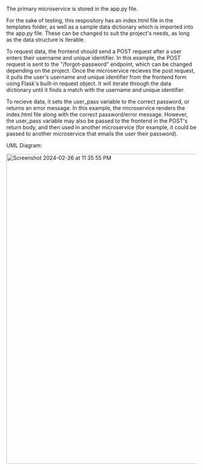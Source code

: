 The primary microservice is stored in the app.py file.

For the sake of testing, this respository has an index.html file in the templates folder, as well as a sample data dictionary which is imported into the app.py file. These can be changed to suit the project's needs, as long as the data structure is iterable. 

To request data, the frontend should send a POST request after a user enters their username and unique identifier. In this example, the POST request is sent to the "/forgot-password" endpoint, which can be changed depending on the project. Once the microservice recieves the post request, it pulls the user's username and unique identifier from the frontend form using Flask's built-in request object. It will iterate through the data dictionary until it finds a match with the username and unique identifier. 

To recieve data, it sets the user_pass variable to the correct password, or returns an error message. In this example, the microservice renders the index.html file along with the correct password/error message. However, the user_pass variable may also be passed to the frontend in the POST's return body, and then used in another microservice (for example, it could be passed to another microservice that emails the user their password). 

UML Diagram:

<img width="821" alt="Screenshot 2024-02-26 at 11 35 55 PM" src="https://github.com/annaleexjohnson/cs361-flask-microservice/assets/87035551/ade0c438-a316-4b03-a407-caa42dc6e6fe">
